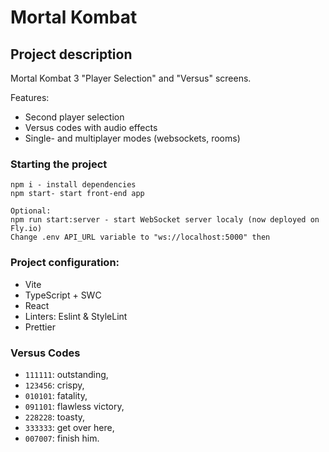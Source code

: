 # Mortal Kombat

## Project description
Mortal Kombat 3 "Player Selection" and "Versus" screens.

Features:
- Second player selection
- Versus codes with audio effects
- Single- and multiplayer modes (websockets, rooms)

### Starting the project

```
npm i - install dependencies
npm start- start front-end app

Optional:
npm run start:server - start WebSocket server localy (now deployed on Fly.io)
Change .env API_URL variable to "ws://localhost:5000" then
```

### Project configuration:
- Vite
- TypeScript + SWC
- React
- Linters: Eslint & StyleLint
- Prettier

### Versus Codes
- `111111`: outstanding,
- `123456`: crispy,
- `010101`: fatality,
- `091101`: flawless victory,
- `228228`: toasty,
- `333333`: get over here,
- `007007`: finish him.